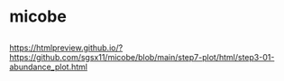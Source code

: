# micobe
## 


https://htmlpreview.github.io/?https://github.com/sgsx11/micobe/blob/main/step7-plot/html/step3-01-abundance_plot.html